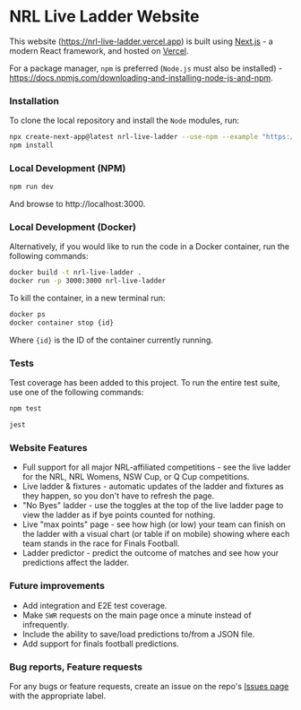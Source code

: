 # NRL Live Ladder Website

This website (https://nrl-live-ladder.vercel.app) is built using [Next.js](https://nextjs.org/) - a modern React framework, and hosted on [Vercel](https://vercel.com/).

For a package manager, `npm` is preferred (`Node.js` must also be installed) - https://docs.npmjs.com/downloading-and-installing-node-js-and-npm.

### Installation

To clone the local repository and install the `Node` modules, run:

```bash
npx create-next-app@latest nrl-live-ladder --use-npm --example "https://github.com/ryanherkt3/nrl-live-ladder/tree/main"
npm install
```

### Local Development (NPM)

```bash
npm run dev
```

And browse to http://localhost:3000.

### Local Development (Docker)

Alternatively, if you would like to run the code in a Docker container, run the following commands:

```bash
docker build -t nrl-live-ladder .
docker run -p 3000:3000 nrl-live-ladder
```

To kill the container, in a new terminal run:
```bash
docker ps
docker container stop {id}
```
Where `{id}` is the ID of the container currently running.

### Tests

Test coverage has been added to this project. To run the entire test suite, use one of the following commands:
```bash
npm test
```
```bash
jest
```

### Website Features

* Full support for all major NRL-affiliated competitions - see the live ladder for the NRL, NRL Womens, NSW Cup, or Q Cup competitions.
* Live ladder & fixtures - automatic updates of the ladder and fixtures as they happen, so you don't have to refresh the page.
* "No Byes" ladder - use the toggles at the top of the live ladder page to view the ladder as if bye points counted for nothing.
* Live "max points" page - see how high (or low) your team can finish on the ladder with a visual chart (or table if on mobile) showing where each team stands in the race for Finals Football.
* Ladder predictor - predict the outcome of matches and see how your predictions affect the ladder.

### Future improvements

* Add integration and E2E test coverage.
* Make `SWR` requests on the main page once a minute instead of infrequently.
* Include the ability to save/load predictions to/from a JSON file.
* Add support for finals football predictions.

### Bug reports, Feature requests

For any bugs or feature requests, create an issue on the repo's [Issues page](https://github.com/ryanherkt3/nrl-live-ladder/issues) with the appropriate label.